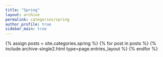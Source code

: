 ```yaml
---
title: "Spring"
layout: archive
permalink: categories/spring
author_profile: true
sidebar_main: true
---
```


<!-- {% assign posts = site.categories.React %}
{% for post in posts %} {% include archive-single.html type=page.entries_layout %} {% endfor %} -->
{% assign posts = site.categories.spring %}
{% for post in posts %} {% include archive-single2.html type=page.entries_layout %} {% endfor %}

